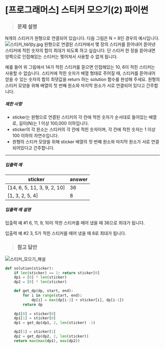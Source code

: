 # [프로그래머스] 스티커 모으기(2) 파이썬

> ### 문제 설명

N개의 스티커가 원형으로 연결되어 있습니다. 다음 그림은 N = 8인 경우의 예시입니다.
![스티커_hb1jty.jpg](https://grepp-programmers.s3.ap-northeast-2.amazonaws.com/files/production/d8d3a8b3-606c-4fb6-baf2-3a96cb53d70c/%E1%84%89%E1%85%B3%E1%84%90%E1%85%B5%E1%84%8F%E1%85%A5_hb1jty.jpg)
원형으로 연결된 스티커에서 몇 장의 스티커를 뜯어내어 뜯어낸 스티커에 적힌 숫자의 합이 최대가 되도록 하고 싶습니다. 단 스티커 한 장을 뜯어내면 양쪽으로 인접해있는 스티커는 찢어져서 사용할 수 없게 됩니다.

예를 들어 위 그림에서 14가 적힌 스티커를 뜯으면 인접해있는 10, 6이 적힌 스티커는 사용할 수 없습니다. 스티커에 적힌 숫자가 배열 형태로 주어질 때, 스티커를 뜯어내어 얻을 수 있는 숫자의 합의 최댓값을 return 하는 solution 함수를 완성해 주세요. 원형의 스티커 모양을 위해 배열의 첫 번째 원소와 마지막 원소가 서로 연결되어 있다고 간주합니다.

##### 제한 사항

- sticker는 원형으로 연결된 스티커의 각 칸에 적힌 숫자가 순서대로 들어있는 배열로, 길이(N)는 1 이상 100,000 이하입니다.
- sticker의 각 원소는 스티커의 각 칸에 적힌 숫자이며, 각 칸에 적힌 숫자는 1 이상 100 이하의 자연수입니다.
- 원형의 스티커 모양을 위해 sticker 배열의 첫 번째 원소와 마지막 원소가 서로 연결되어있다고 간주합니다.

------

##### 입출력 예

| sticker                     | answer |
| --------------------------- | ------ |
| [14, 6, 5, 11, 3, 9, 2, 10] | 36     |
| [1, 3, 2, 5, 4]             | 8      |

##### 입출력 예 설명

입출력 예 #1
6, 11, 9, 10이 적힌 스티커를 떼어 냈을 때 36으로 최대가 됩니다.

입출력 예 #2
3, 5가 적힌 스티커를 떼어 냈을 때 8로 최대가 됩니다.

> ### 참고 답안

![스티커_모으기_해설](https://github.com/sc303030/tstory_img/assets/52574837/2d57483a-b0e2-4880-85b6-becceddfab67)

```python
def solution(sticker):
    if len(sticker) == 1: return sticker[0]
    dp1 = [0] * len(sticker)
    dp2 = [0] * len(sticker)

    def get_dp(dp, start, end):
        for i in range(start, end):
            dp[i] = max(dp[i-2] + sticker[i], dp[i-1])
        return dp
    
    dp1[0] = sticker[0]
    dp1[1] = sticker[0]
    dp1 = get_dp(dp1, 2, len(sticker) -1)

    dp2[1] = sticker[1]
    dp2 = get_dp(dp2, 2, len(sticker))
    return max(max(dp1), max(dp2))
```

